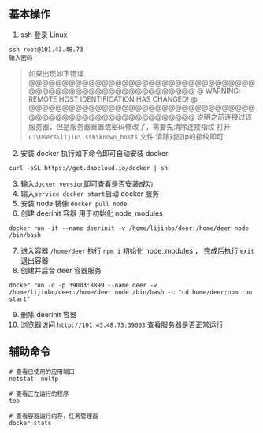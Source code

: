 ## 基本操作
1. ssh 登录 Linux
```shell
ssh root@101.43.48.73
输入密码
```
> 如果出现如下错误
> @@@@@@@@@@@@@@@@@@@@@@@@@@@@@@@@@@@@@@@@@@@@@@@@@@@@@@@@@@@
> @    WARNING: REMOTE HOST IDENTIFICATION HAS CHANGED!     @
> @@@@@@@@@@@@@@@@@@@@@@@@@@@@@@@@@@@@@@@@@@@@@@@@@@@@@@@@@@@
> 说明之前连接过该服务器，但是服务器重置或密码修改了，需要先清除连接指纹
> 打开 `C:\Users\lijin\.ssh\known_hosts` 文件 清除对应ip的指纹即可
2. 安装 docker
执行如下命令即可自动安装 docker
```shell
curl -sSL https://get.daocloud.io/docker | sh
```
3. 输入`docker version`即可查看是否安装成功
4. 输入`service docker start`启动 docker 服务
5. 安装 node 镜像 `docker pull node`
6. 创建 deerinit 容器 用于初始化 node_modules
```shell
docker run -it --name deerinit -v /home/lijinbo/deer:/home/deer node /bin/bash
```
7. 进入容器 `/home/deer` 执行 `npm i` 初始化 node_modules ， 完成后执行 `exit` 退出容器
8. 创建并后台 deer 容器服务
```shell
docker run -d -p 39003:8899 --name deer -v /home/lijinbo/deer:/home/deer node /bin/bash -c "cd home/deer;npm run start"
```
9. 删除 deerinit 容器
10. 浏览器访问 `http://101.43.48.73:39003` 查看服务器是否正常运行

## 辅助命令
```shell
# 查看已使用的应用端口
netstat -nultp

# 查看正在运行的程序
top

# 查看容器运行内存，任务管理器
docker stats
```